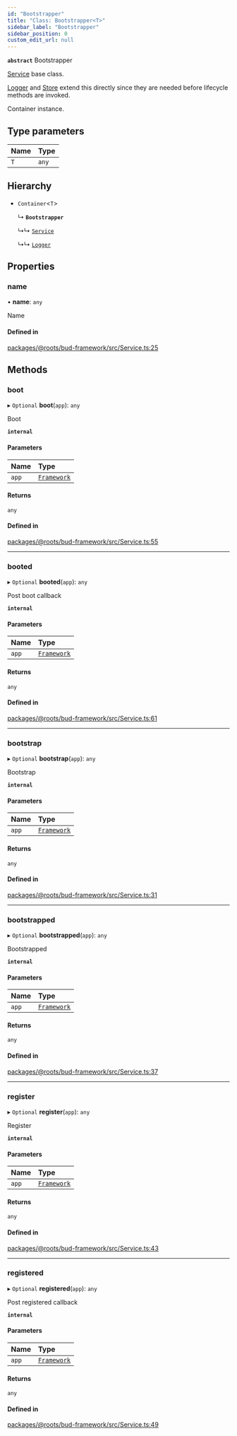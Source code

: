 ```yaml
---
id: "Bootstrapper"
title: "Class: Bootstrapper<T>"
sidebar_label: "Bootstrapper"
sidebar_position: 0
custom_edit_url: null
---
```


**`abstract`** Bootstrapper

[Service](Service.md) base class.

[Logger](../interfaces/Logger.md) and [Store](Store.md) extend this directly
since they are needed before lifecycle methods are invoked.

Container instance.

## Type parameters

| Name | Type |
| :------ | :------ |
| `T` | `any` |

## Hierarchy

- `Container`<`T`\>

  ↳ **`Bootstrapper`**

  ↳↳ [`Service`](Service.md)

  ↳↳ [`Logger`](../interfaces/Logger.md)

## Properties

### name

• **name**: `any`

Name

#### Defined in

[packages/@roots/bud-framework/src/Service.ts:25](https://github.com/roots/bud/blob/f85a5e1be/packages/@roots/bud-framework/src/Service.ts#L25)

## Methods

### boot

▸ `Optional` **boot**(`app`): `any`

Boot

**`internal`**

#### Parameters

| Name | Type |
| :------ | :------ |
| `app` | [`Framework`](Framework.md) |

#### Returns

`any`

#### Defined in

[packages/@roots/bud-framework/src/Service.ts:55](https://github.com/roots/bud/blob/f85a5e1be/packages/@roots/bud-framework/src/Service.ts#L55)

___

### booted

▸ `Optional` **booted**(`app`): `any`

Post boot callback

**`internal`**

#### Parameters

| Name | Type |
| :------ | :------ |
| `app` | [`Framework`](Framework.md) |

#### Returns

`any`

#### Defined in

[packages/@roots/bud-framework/src/Service.ts:61](https://github.com/roots/bud/blob/f85a5e1be/packages/@roots/bud-framework/src/Service.ts#L61)

___

### bootstrap

▸ `Optional` **bootstrap**(`app`): `any`

Bootstrap

**`internal`**

#### Parameters

| Name | Type |
| :------ | :------ |
| `app` | [`Framework`](Framework.md) |

#### Returns

`any`

#### Defined in

[packages/@roots/bud-framework/src/Service.ts:31](https://github.com/roots/bud/blob/f85a5e1be/packages/@roots/bud-framework/src/Service.ts#L31)

___

### bootstrapped

▸ `Optional` **bootstrapped**(`app`): `any`

Bootstrapped

**`internal`**

#### Parameters

| Name | Type |
| :------ | :------ |
| `app` | [`Framework`](Framework.md) |

#### Returns

`any`

#### Defined in

[packages/@roots/bud-framework/src/Service.ts:37](https://github.com/roots/bud/blob/f85a5e1be/packages/@roots/bud-framework/src/Service.ts#L37)

___

### register

▸ `Optional` **register**(`app`): `any`

Register

**`internal`**

#### Parameters

| Name | Type |
| :------ | :------ |
| `app` | [`Framework`](Framework.md) |

#### Returns

`any`

#### Defined in

[packages/@roots/bud-framework/src/Service.ts:43](https://github.com/roots/bud/blob/f85a5e1be/packages/@roots/bud-framework/src/Service.ts#L43)

___

### registered

▸ `Optional` **registered**(`app`): `any`

Post registered callback

**`internal`**

#### Parameters

| Name | Type |
| :------ | :------ |
| `app` | [`Framework`](Framework.md) |

#### Returns

`any`

#### Defined in

[packages/@roots/bud-framework/src/Service.ts:49](https://github.com/roots/bud/blob/f85a5e1be/packages/@roots/bud-framework/src/Service.ts#L49)

